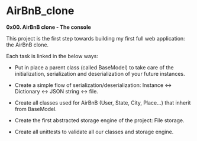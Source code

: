 # AirBnB_clone
**0x00. AirBnB clone - The console**

This project is the first step towards building my first full web application: the AirBnB clone.

Each task is linked in the below ways:

* Put in place a parent class (called BaseModel) to take care of the initialization, serialization and deserialization of your future instances.

* Create a simple flow of serialization/deserialization: Instance <-> Dictionary <-> JSON string <-> file.

* Create all classes used for AirBnB (User, State, City, Place…) that inherit from BaseModel.

* Create the first abstracted storage engine of the project: File storage.

* Create all unittests to validate all our classes and storage engine.

